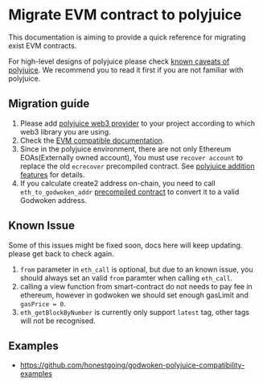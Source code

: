 # Migrate EVM contract to polyjuice

This documentation is aiming to provide a quick reference for migrating exist EVM contracts.

For high-level designs of polyjuice please check [known caveats of polyjuice](https://github.com/nervosnetwork/godwoken/blob/master/docs/known_caveats_of_polyjuice.md). We recommend you to read it first if you are not familiar with polyjuice.

## Migration guide

1. Please add [polyjuice web3 provider](https://github.com/nervosnetwork/polyjuice-provider) to your project according to which web3 library you are using.
2. Check the [EVM compatible documentation](https://github.com/nervosnetwork/godwoken-polyjuice/blob/main/docs/EVM-compatible.md).
3. Since in the polyjuice environment, there are not only Ethereum EOAs(Externally owned account), You must use `recover account` to replace the old `ecrecover` precompiled contract. See [polyjuice addition features](https://github.com/nervosnetwork/godwoken-polyjuice/blob/main/docs/Addition-Features.md) for details.
4. If you calculate create2 address on-chain, you need to call `eth_to_godwoken_addr` [precompiled contract](https://github.com/nervosnetwork/godwoken-polyjuice/blob/main/docs/Addition-Features.md#eth_to_godwoken_addr-spec) to convert it to a valid Godwoken address.

## Known Issue

Some of this issues might be fixed soon, docs here will keep updating. please get back to check again.

1. `from` parameter in `eth_call` is optional, but due to an known issue, you should always set an valid `from` paramter when calling `eth_call`.
2. calling a view function from smart-contract do not needs to pay fee in ethereum, however in godwoken we should set enough gasLimit and `gasPrice = 0`.
3. `eth_getBlockByNumber` is currently only support `latest` tag, other tags will not be recognised.


## Examples

* https://github.com/honestgoing/godwoken-polyjuice-compatibility-examples
